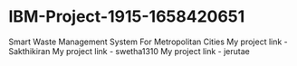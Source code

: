 # IBM-Project-1915-1658420651
Smart Waste Management System For Metropolitan Cities
My project link - Sakthikiran
My project link - swetha1310
My project link - jerutae

